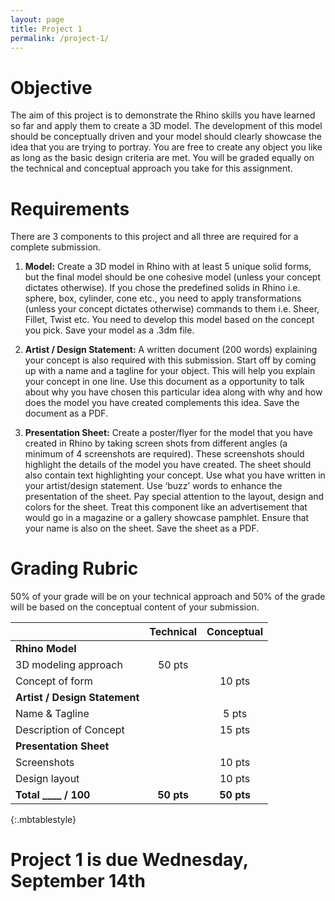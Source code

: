 ```yaml
---
layout: page
title: Project 1
permalink: /project-1/
---
```


# Objective
The aim of this project is to demonstrate the Rhino skills you have learned so far and apply them to create a 3D model. The development of this model should be conceptually driven and your model should clearly showcase the idea that you are trying to portray. You are free to create any object you like as long as the basic design criteria are met. You will be graded equally on the technical and conceptual approach you take for this assignment. 

# Requirements
There are 3 components to this project and all three are required for a complete submission. 

1. **Model:** Create a 3D model in Rhino with at least 5 unique solid forms, but the final model should be one cohesive model (unless your concept dictates otherwise). If you chose the predefined solids in Rhino i.e. sphere, box, cylinder, cone etc., you need to apply transformations (unless your concept dictates otherwise) commands to them i.e. Sheer, Fillet, Twist etc. You need to develop this model based on the concept you pick. Save your model as a .3dm file.

2. **Artist / Design Statement:** A written document (200 words) explaining your concept is also required with this submission. Start off by coming up with a name and a tagline for your object. This will help you explain your concept in one line. Use this document as a opportunity to talk about why you have chosen this particular idea along with why and how does the model you have created complements this idea. Save the document as a PDF.

3. **Presentation Sheet:** Create a poster/flyer for the model that you have created in Rhino by taking screen shots from different angles (a minimum of 4 screenshots are required). These screenshots should highlight the details of the model you have created. The sheet should also contain text highlighting your concept. Use what you have written in your artist/design statement. Use ‘buzz’ words to enhance the presentation of the sheet. Pay special attention to the layout, design and colors for the sheet. Treat this component like an advertisement that would go in a magazine or a gallery showcase pamphlet. Ensure that your name is also on the sheet. Save the sheet as a PDF.


# Grading Rubric
50% of your grade will be on your technical approach and 50% of the grade will be based on the conceptual content of your submission. 

|  	 							| Technical | Conceptual|
| ----------------------------- | :-------: | :-------: |
| **Rhino Model** 				|       	|  		 	|
| 3D modeling approach 			| 50 pts	|        	|
| Concept of form 	   			|       	| 10 pts 	|
| **Artist / Design Statement** |   		|        	|
| Name & Tagline 	   			|       	| 5 pts  	|
| Description of Concept 		|       	| 15 pts 	|
| **Presentation Sheet** 		|       	|  		 	|
| Screenshots 					|       	| 10 pts 	|
| Design layout					|       	| 10 pts 	|
| **Total ____ / 100**	 		| **50 pts**| **50 pts**|
{:.mbtablestyle}

# **Project 1 is due Wednesday, September 14th**





